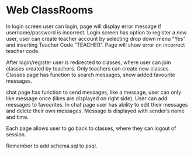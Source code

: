 # Web ClassRooms

In login screen user can login, page will display error message if username/password is incorrect. 
Login screen has option to register a new user, user can create teacher account by selecting drop down menu “Yes” and inserting Teacher Code “TEACHER”. Page will show error on incorrect teacher code. 

After login/register user is redirected to classes, where user can join classes created by teachers. Only teachers can create new classes.
Classes page has function to search messages, show added favourite messages. 

chat page has function to send messages, like a message, user can only like message once (likes are displayed on right side). User can add messages to favourites. 
In chat page user has ability to edit their messages and delete their own messages. 
Message is displayed with sender’s name and time. 

Each page allows user to go back to classes, where they can logout of session. 



Remember to add schema.sql to psql.
